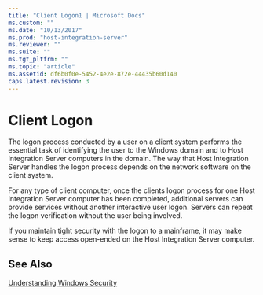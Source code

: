 ```yaml
---
title: "Client Logon1 | Microsoft Docs"
ms.custom: ""
ms.date: "10/13/2017"
ms.prod: "host-integration-server"
ms.reviewer: ""
ms.suite: ""
ms.tgt_pltfrm: ""
ms.topic: "article"
ms.assetid: df6b0f0e-5452-4e2e-872e-44435b60d140
caps.latest.revision: 3
---
```

# Client Logon
The logon process conducted by a user on a client system performs the essential task of identifying the user to the Windows domain and to Host Integration Server computers in the domain. The way that Host Integration Server handles the logon process depends on the network software on the client system.  
  
 For any type of client computer, once the clients logon process for one Host Integration Server computer has been completed, additional servers can provide services without another interactive user logon. Servers can repeat the logon verification without the user being involved.  
  
 If you maintain tight security with the logon to a mainframe, it may make sense to keep access open-ended on the Host Integration Server computer.  
  
## See Also  
 [Understanding Windows Security](../core/understanding-windows-security.md)